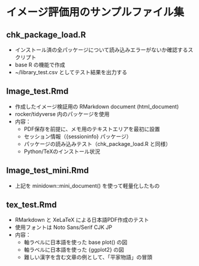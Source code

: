 # イメージ評価用のサンプルファイル集

## chk_package_load.R

- インストール済の全パッケージについて読み込みエラーがないか確認するスクリプト
- base R の機能で作成
- ~/library_test.csv としてテスト結果を出力する

## Image_test.Rmd

- 作成したイメージ検証用の RMarkdown document (html_document)
- rocker/tidyverse 内のパッケージを使用
- 内容：
    - PDF保存を前提に、メモ用のテキストエリアを最初に設置
    - セッション情報（{sessioninfo} パッケージ）
    - パッケージの読み込みテスト（chk_package_load.R と同様）
    - Python/TeXのインストール状況

## Image_test_mini.Rmd

- 上記を minidown::mini_document() を使って軽量化したもの

## tex_test.Rmd

- RMarkdown と XeLaTeX による日本語PDF作成のテスト
- 使用フォントは Noto Sans/Serif CJK JP
- 内容：
    - 軸ラベルに日本語を使った base plot() の図
    - 軸ラベルに日本語を使った {ggplot2} の図
    - 難しい漢字を含む文章の例として、「平家物語」の冒頭
